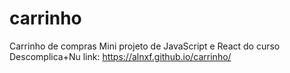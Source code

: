 # carrinho
Carrinho de compras
Mini projeto de JavaScript e React do curso Descomplica+Nu
link: https://alnxf.github.io/carrinho/
